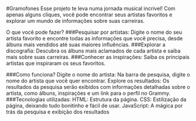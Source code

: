 #Gramofones
Esse projeto te leva numa jornada musical incrível! Com apenas alguns cliques, 
você pode encontrar seus artistas favoritos e explorar um mundo de informações sobre suas carreiras.

O que você pode fazer?
###Pesquisar por artistas: 
Digite o nome do seu artista favorito e encontre todas as informações que você precisa, desde álbuns mais vendidos até suas maiores influências.
###Explorar a discografia: 
Descubra os álbuns mais aclamados de cada artista e saiba mais sobre suas carreiras.
###Conhecer as inspirações: 
Saiba os principais artistas que inspiraram os seus favoritos.

###Como funciona?
Digite o nome do artista: Na barra de pesquisa, digite o nome do artista que você quer encontrar.
Explore os resultados: Os resultados da pesquisa serão exibidos com informações detalhadas sobre o artista, como álbuns, inspirações e um link para o perfil no Grammy.
###Tecnologias utilizadas:
HTML: Estrutura da página.
CSS: Estilização da página, deixando tudo bonitinho e fácil de usar.
JavaScript: A mágica por trás da pesquisa e exibição dos resultados
